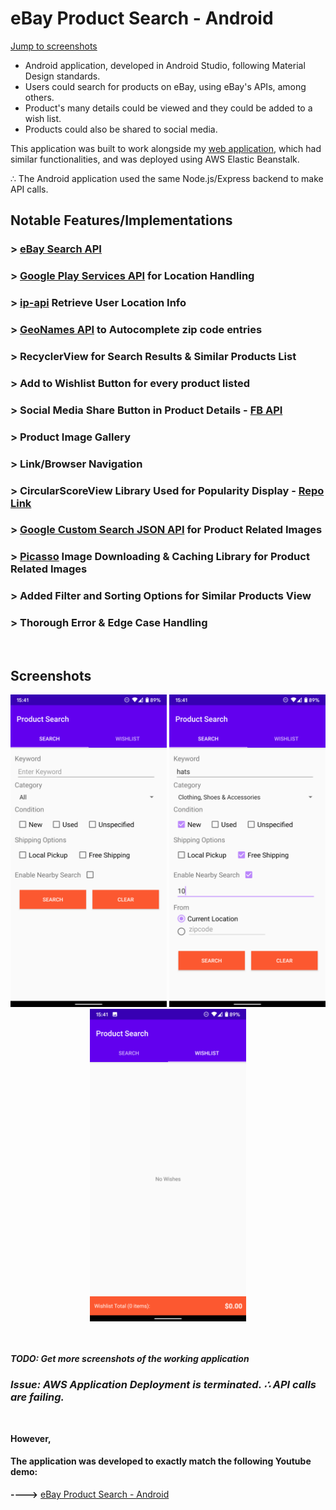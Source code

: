 # eBay Product Search - Android

[Jump to screenshots](#screenshots)

* Android application, developed in Android Studio, following Material Design standards.
* Users could search for products on eBay, using eBay's APIs, among others.
* Product's many details could be viewed and they could be added to a wish list.
* Products could also be shared to social media.

This application was built to work alongside my [web application](https://github.com/avikola/ebay-product-search-web), which had similar functionalities, and was deployed using AWS Elastic Beanstalk.

∴ The Android application used the same Node.js/Express backend to make API calls.

## Notable Features/Implementations

### > [eBay Search API](https://developer.ebay.com/DevZone/finding/Concepts/FindingAPIGuide.html)

### > [Google Play Services API](https://developers.google.com/android/guides/setup) for Location Handling

### > [ip-api](https://ip-api.com/) Retrieve User Location Info

### > [GeoNames API](https://www.geonames.org/) to Autocomplete zip code entries

### > RecyclerView for Search Results & Similar Products List

### > Add to Wishlist Button for every product listed

### > Social Media Share Button in Product Details - [FB API](https://developers.facebook.com/docs/sharing/reference/share-dialog)

### > Product Image Gallery

### > Link/Browser Navigation

### > CircularScoreView Library Used for Popularity Display - [Repo Link](https://github.com/wssholmes/CircularScore)

### > [Google Custom Search JSON API](https://developers.google.com/custom-search/v1/overview) for Product Related Images

### > [Picasso](https://square.github.io/picasso/) Image Downloading & Caching Library for Product Related Images

### > Added Filter and Sorting Options for Similar Products View

### > Thorough Error & Edge Case Handling

<br/>

## Screenshots

<div align="center">
<img src="https://github.com/avikola/ebay-product-search-android/blob/master/screenshots/search.png" alt="search" width="250"/>
<img src="https://github.com/avikola/ebay-product-search-android/blob/master/screenshots/search_expanded.png" alt="search expanded" width="250"/>
<img src="https://github.com/avikola/ebay-product-search-android/blob/master/screenshots/wishlist.png" alt="wishlist" width="250"/>
</div>

<br/>
<br/>

***TODO: Get more screenshots of the working application***


### ***Issue: AWS Application Deployment is terminated. ∴ API calls are failing.***

<br/>

**However,**

#### The application was developed to exactly match the following Youtube demo:

**---->** <a target=_blank href="https://www.youtube.com/watch?v=_RpseDGV6I8">eBay Product Search - Android</a>
